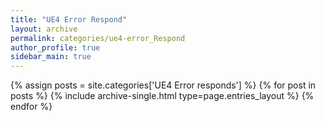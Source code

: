 ```yaml
---
title: "UE4 Error Respond"
layout: archive
permalink: categories/ue4-error_Respond
author_profile: true
sidebar_main: true
---
```


{% assign posts = site.categories['UE4 Error responds'] %}
{% for post in posts %} {% include archive-single.html type=page.entries_layout %} {% endfor %}